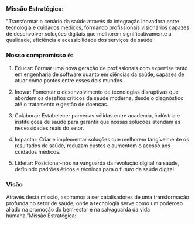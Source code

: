 ### Missão Estratégica:

"Transformar o cenário da saúde através da integração inovadora entre tecnologia e cuidados médicos, formando profissionais visionários capazes de desenvolver soluções digitais que melhorem significativamente a qualidade, eficiência e acessibilidade dos serviços de saúde.

### Nosso compromisso é:

1. Educar: Formar uma nova geração de profissionais com expertise tanto em engenharia de software quanto em ciências da saúde, capazes de atuar como pontes entre esses dois mundos.

2. Inovar: Fomentar o desenvolvimento de tecnologias disruptivas que abordem os desafios críticos da saúde moderna, desde o diagnóstico até o tratamento e gestão de doenças.

3. Colaborar: Estabelecer parcerias sólidas entre academia, indústria e instituições de saúde para garantir que nossas soluções atendam às necessidades reais do setor.

4. Impactar: Criar e implementar soluções que melhorem tangívelmente os resultados de saúde, reduzam custos e aumentem o acesso aos cuidados médicos.

5. Liderar: Posicionar-nos na vanguarda da revolução digital na saúde, definindo padrões éticos e técnicos para o futuro da saúde digital.

### Visão

Através desta missão, aspiramos a ser catalisadores de uma transformação profunda no setor de saúde, onde a tecnologia serve como um poderoso aliado na promoção do bem-estar e na salvaguarda da vida humana."Missão Estratégica:

